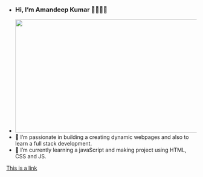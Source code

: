 - <h3>Hi, I’m Amandeep Kumar 🙋‍♂️👨‍💻</h3>
- <img src="https://mechomotive.com/wp-content/uploads/2021/06/web2.jpg" style="height:300px; width:800px;"></img>
- 👀 I’m passionate in building a creating dynamic webpages and also to learn a full stack development.
- 🌱 I’m currently learning a javaScript and making project using HTML, CSS and JS.

<a href="(https://faint-mammal-292.notion.site/JavaScript-Notes-39ed510939034e7aa3d1d4cfad274ad5)">This is a link</a>
<!-- <a https://faint-mammal-292.notion.site/JavaScript-Notes-39ed510939034e7aa3d1d4cfad274ad5 -->

<!---
Amandeep4567/Amandeep4567 is a ✨ special ✨ repository because its `README.md` (this file) appears on your GitHub profile.
You can click the Preview link to take a look at your changes.
--->
